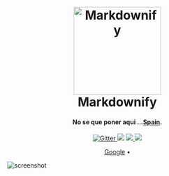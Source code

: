 
<h1 align="center">
  <br>
  <a href="google.com"><img src="https://th.bing.com/th/id/R.ed7a54d857fbd369df64304454729339?rik=si0pPvjtOxOs3A&pid=ImgRaw&r=0" alt="Markdownify" width="200"></a>
  <br>
  Markdownify
  <br>
</h1>

<h4 align="center">No se que poner aqui ...<a href="google.com" target="_blank">Spain</a>.</h4>

<p align="center">
  <a href="https://badge.fury.io/js/electron-markdownify">
    <img src="https://badge.fury.io/js/electron-markdownify.svg"
         alt="Gitter">
  </a>
  <a href="https://gitter.im/amitmerchant1990/electron-markdownify"><img src="https://badges.gitter.im/amitmerchant1990/electron-markdownify.svg"></a>
  <a href="https://saythanks.io/to/bullredeyes@gmail.com">
      <img src="https://img.shields.io/badge/SayThanks.io-%E2%98%BC-1EAEDB.svg">
  </a>
  <a href="https://www.paypal.me/AmitMerchant">
    <img src="https://img.shields.io/badge/$-donate-ff69b4.svg?maxAge=2592000&amp;style=flat">
  </a>
</p>

<p align="center">
  <a href="googl.es">Google</a> •
</p>

![screenshot](https://media4.giphy.com/media/B6odR0DhsStfW/giphy.gif?cid=ecf05e47upj2qaungu9waoec9kf8iuyfdgsgucdlo1itqdz5&rid=giphy.gif&ct=g)



